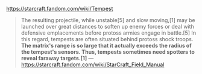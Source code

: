 https://starcraft.fandom.com/wiki/Tempest

>The resulting projectile, while unstable[5] and slow moving,[1] may be launched over great distances to soften up enemy forces or deal with defensive emplacements before protoss armies engage in battle.[5] In this regard, tempests are often situated behind protoss shock troops.
>**The matrix's range is so large that it actually exceeds the radius of the tempest's sensors. Thus, tempests sometimes need spotters to reveal faraway targets.[1]**
>—https://starcraft.fandom.com/wiki/StarCraft_Field_Manual
